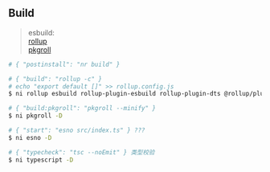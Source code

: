## Build

> esbuild: <br />
> [rollup](https://www.rollupjs.com/) <br />
> [pkgroll](https://www.npmjs.com/package/pkgroll)

```sh
# { "postinstall": "nr build" }

# { "build": "rollup -c" }
# echo "export default []" >> rollup.config.js
$ ni rollup esbuild rollup-plugin-esbuild rollup-plugin-dts @rollup/plugin-node-resolve @rollup/plugin-commonjs @rollup/plugin-json @rollup/plugin-alias -D

# { "build:pkgroll": "pkgroll --minify" }
$ ni pkgroll -D

# { "start": "esno src/index.ts" } ???
$ ni esno -D

# { "typecheck": "tsc --noEmit" } 类型校验
$ ni typescript -D
```
